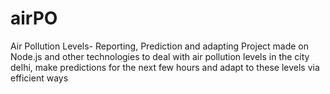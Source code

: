 # airPO
Air Pollution Levels- Reporting, Prediction and adapting
Project made on Node.js and other technologies to deal with air pollution levels in the city delhi, make predictions for the next few 
hours and adapt to these levels via efficient ways
